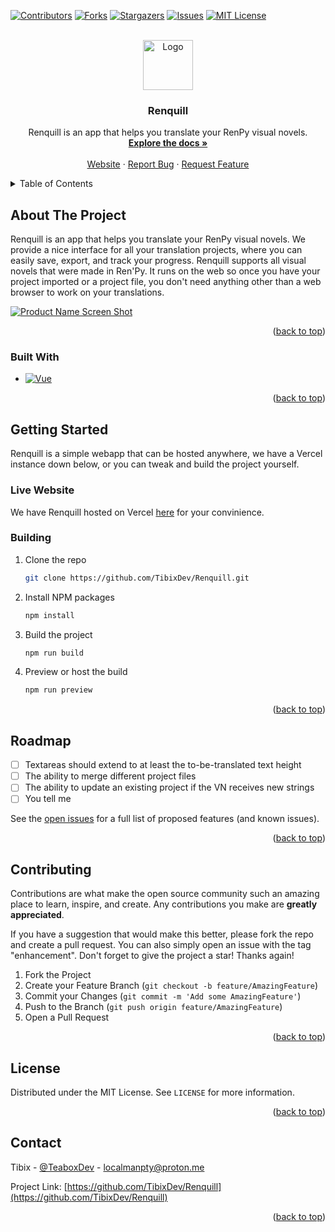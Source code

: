 <!-- Improved compatibility of back to top link: See: https://github.com/othneildrew/Best-README-Template/pull/73 -->
<a name="readme-top"></a>
<!--
*** Thanks for checking out the Best-README-Template. If you have a suggestion
*** that would make this better, please fork the repo and create a pull request
*** or simply open an issue with the tag "enhancement".
*** Don't forget to give the project a star!
*** Thanks again! Now go create something AMAZING! :D
-->



<!-- PROJECT SHIELDS -->
<!--
*** I'm using markdown "reference style" links for readability.
*** Reference links are enclosed in brackets [ ] instead of parentheses ( ).
*** See the bottom of this document for the declaration of the reference variables
*** for contributors-url, forks-url, etc. This is an optional, concise syntax you may use.
*** https://www.markdownguide.org/basic-syntax/#reference-style-links
-->
[![Contributors][contributors-shield]][contributors-url]
[![Forks][forks-shield]][forks-url]
[![Stargazers][stars-shield]][stars-url]
[![Issues][issues-shield]][issues-url]
[![MIT License][license-shield]][license-url]


<!-- PROJECT LOGO -->
<br />
<div align="center">
  <a href="https://github.com/TibixDev/Renquill">
    <img src="https://i.imgur.com/lZV1Y1E.png" alt="Logo" width="80" height="80">
  </a>

<h3 align="center">Renquill</h3>

  <p align="center">
    Renquill is an app that helps you translate your RenPy visual novels.
    <br />
    <a href="https://github.com/TibixDev/Renquill"><strong>Explore the docs »</strong></a>
    <br />
    <br />
    <a href="https://renquill.vercel.app">Website</a>
    ·
    <a href="https://github.com/TibixDev/Renquill/issues">Report Bug</a>
    ·
    <a href="https://github.com/TibixDev/Renquill/issues">Request Feature</a>
  </p>
</div>



<!-- TABLE OF CONTENTS -->
<details>
  <summary>Table of Contents</summary>
  <ol>
    <li>
      <a href="#about-the-project">About The Project</a>
      <ul>
        <li><a href="#built-with">Built With</a></li>
      </ul>
    </li>
    <li>
      <a href="#getting-started">Getting Started</a>
      <ul>
        <li><a href="#live-website">Live Website</a></li>
        <li><a href="#building">Build Instructions</a></li>
      </ul>
    </li>
    <li><a href="#roadmap">Roadmap</a></li>
    <li><a href="#contributing">Contributing</a></li>
    <li><a href="#license">License</a></li>
    <li><a href="#contact">Contact</a></li>
  </ol>
</details>



<!-- ABOUT THE PROJECT -->
## About The Project
Renquill is an app that helps you translate your RenPy visual novels. We provide a nice interface for all your translation projects, where you can easily save, export, and track your progress. Renquill supports all visual novels that were made in Ren'Py. It runs on the web so once you have your project imported or a project file, you don't need anything other than a web browser to work on your translations. 

[![Product Name Screen Shot][product-screenshot]](https://renquill.vercel.app)

<p align="right">(<a href="#readme-top">back to top</a>)</p>



### Built With

* [![Vue][Vue.js]][Vue-url]

<p align="right">(<a href="#readme-top">back to top</a>)</p>



<!-- GETTING STARTED -->
## Getting Started

Renquill is a simple webapp that can be hosted anywhere, we have a Vercel instance down below, or you can tweak and build the project yourself.

### Live Website
We have Renquill hosted on Vercel [here](https://renquill.vercel.app/) for your convinience.

### Building
1. Clone the repo
   ```sh
   git clone https://github.com/TibixDev/Renquill.git
   ```
3. Install NPM packages
   ```sh
   npm install
   ```
4. Build the project
   ```sh
   npm run build
   ```
5. Preview or host the build
   ```sh
   npm run preview
   ```

<p align="right">(<a href="#readme-top">back to top</a>)</p>


<!-- ROADMAP -->
## Roadmap

- [ ] Textareas should extend to at least the to-be-translated text height
- [ ] The ability to merge different project files
- [ ] The ability to update an existing project if the VN receives new strings
- [ ] You tell me

See the [open issues](https://github.com/TibixDev/Renquill/issues) for a full list of proposed features (and known issues).

<p align="right">(<a href="#readme-top">back to top</a>)</p>



<!-- CONTRIBUTING -->
## Contributing

Contributions are what make the open source community such an amazing place to learn, inspire, and create. Any contributions you make are **greatly appreciated**.

If you have a suggestion that would make this better, please fork the repo and create a pull request. You can also simply open an issue with the tag "enhancement".
Don't forget to give the project a star! Thanks again!

1. Fork the Project
2. Create your Feature Branch (`git checkout -b feature/AmazingFeature`)
3. Commit your Changes (`git commit -m 'Add some AmazingFeature'`)
4. Push to the Branch (`git push origin feature/AmazingFeature`)
5. Open a Pull Request

<p align="right">(<a href="#readme-top">back to top</a>)</p>



<!-- LICENSE -->
## License

Distributed under the MIT License. See `LICENSE` for more information.

<p align="right">(<a href="#readme-top">back to top</a>)</p>



<!-- CONTACT -->
## Contact

Tibix - [@TeaboxDev](https://twitter.com/TeaboxDev) - localmanpty@proton.me

Project Link: [https://github.com/TibixDev/Renquill](https://github.com/TibixDev/Renquill)

<p align="right">(<a href="#readme-top">back to top</a>)</p>


<!-- MARKDOWN LINKS & IMAGES -->
<!-- https://www.markdownguide.org/basic-syntax/#reference-style-links -->
[contributors-shield]: https://img.shields.io/github/contributors/TibixDev/Renquill.svg?style=for-the-badge
[contributors-url]: https://github.com/TibixDev/Renquill/graphs/contributors
[forks-shield]: https://img.shields.io/github/forks/TibixDev/Renquill.svg?style=for-the-badge
[forks-url]: https://github.com/TibixDev/Renquill/network/members
[stars-shield]: https://img.shields.io/github/stars/TibixDev/Renquill.svg?style=for-the-badge
[stars-url]: https://github.com/TibixDev/Renquill/stargazers
[issues-shield]: https://img.shields.io/github/issues/TibixDev/Renquill.svg?style=for-the-badge
[issues-url]: https://github.com/TibixDev/Renquill/issues
[license-shield]: https://img.shields.io/github/license/TibixDev/Renquill.svg?style=for-the-badge
[license-url]: https://github.com/TibixDev/Renquill/blob/master/LICENSE.txt
[product-screenshot]: https://i.imgur.com/fB2VSR1.png
[Next.js]: https://img.shields.io/badge/next.js-000000?style=for-the-badge&logo=nextdotjs&logoColor=white
[Next-url]: https://nextjs.org/
[React.js]: https://img.shields.io/badge/React-20232A?style=for-the-badge&logo=react&logoColor=61DAFB
[React-url]: https://reactjs.org/
[Vue.js]: https://img.shields.io/badge/Vue.js-35495E?style=for-the-badge&logo=vuedotjs&logoColor=4FC08D
[Vue-url]: https://vuejs.org/
[Angular.io]: https://img.shields.io/badge/Angular-DD0031?style=for-the-badge&logo=angular&logoColor=white
[Angular-url]: https://angular.io/
[Svelte.dev]: https://img.shields.io/badge/Svelte-4A4A55?style=for-the-badge&logo=svelte&logoColor=FF3E00
[Svelte-url]: https://svelte.dev/
[Laravel.com]: https://img.shields.io/badge/Laravel-FF2D20?style=for-the-badge&logo=laravel&logoColor=white
[Laravel-url]: https://laravel.com
[Bootstrap.com]: https://img.shields.io/badge/Bootstrap-563D7C?style=for-the-badge&logo=bootstrap&logoColor=white
[Bootstrap-url]: https://getbootstrap.com
[JQuery.com]: https://img.shields.io/badge/jQuery-0769AD?style=for-the-badge&logo=jquery&logoColor=white
[JQuery-url]: https://jquery.com 